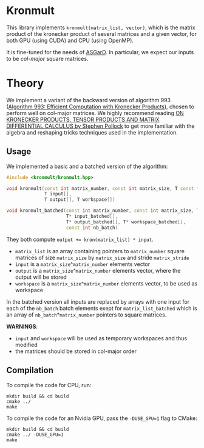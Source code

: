# Kronmult

This library implements `kronmult(matrix_list, vector)`, which is the matrix product of the kronecker product of several matrices and a given vector, for both GPU (using CUDA) and CPU (using OpenMP).

It is fine-tuned for the needs of [ASGarD](https://github.com/project-asgard/asgard).
In particular, we expect our inputs to be *col-major* square matrices.

# Theory

We implement a variant of the backward version of algorithm 993 ([Algorithm 993: Efficient Computation with Kronecker Products](https://dl.acm.org/doi/abs/10.1145/3291041)), chosen to perform well on col-major matrices.
We highly recommend reading [ON KRONECKER PRODUCTS, TENSOR PRODUCTS AND MATRIX DIFFERENTIAL CALCULUS by Stephen Pollock](https://www.le.ac.uk/economics/research/RePEc/lec/leecon/dp14-02.pdf) to get more familiar with the algebra and reshaping tricks techniques used in the implementation.

## Usage

We implemented a basic and a batched version of the algorithm:

```cpp
#include <kronmult/kronmult.hpp>

void kronmult(const int matrix_number, const int matrix_size, T const * const matrix_list[], const int matrix_stride,
              T input[],
              T output[], T workspace[])

void kronmult_batched(const int matrix_number, const int matrix_size, T const * const matrix_list_batched[], const int matrix_stride,
                      T* input_batched[],
                      T* output_batched[], T* workspace_batched[],
                      const int nb_batch)
```

They both compute `output += kron(matrix_list) * input`.

- `matrix_list` is an array containing pointers to `matrix_number` square matrices of size `matrix_size` by `matrix_size` and stride `matrix_stride`
- `input` is a `matrix_size`^`matrix_number` elements vector
- `output` is a `matrix_size`^`matrix_number` elements vector, where the output will be stored
- `workspace` is a `matrix_size`^`matrix_number` elements vector, to be used as workspace

In the batched version all inputs are replaced by arrays with one input for each of the `nb_batch` batch elements exept for `matrix_list_batched` which is an array of `nb_batch`*`matrix_number` pointers to square matrices.

**WARNINGS**:

- `input` and `workspace` will be used as temporary workspaces and thus modified
- the matrices should be stored in col-major order

## Compilation

To compile the code for CPU, run:

```
mkdir build && cd build
cmake ../
make
```

To compile the code for an Nvidia GPU, pass the `-DUSE_GPU=1` flag to CMake:

```
mkdir build && cd build
cmake ../ -DUSE_GPU=1
make
```
